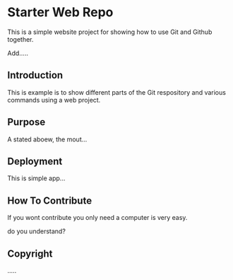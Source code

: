 # Starter Web Repo

This is a simple website project for showing how to use Git and Github together.

Add.....

## Introduction

This is example is to show different parts of the Git 
respository and various commands using a web project.

## Purpose

A stated aboew, the mout...

## Deployment

This is simple app...

## How To Contribute

If you wont contribute you only need a computer is very easy. 

do you understand?

## Copyright

.....